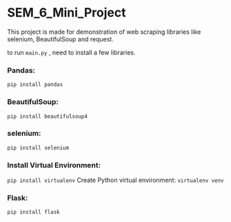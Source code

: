 # SEM_6_Mini_Project

This project is made for demonstration of web scraping libraries like selenium, BeautifulSoup and request.

to run ```main.py``` , need to install a few libraries.

### Pandas:
```pip install pandas```

### BeautifulSoup:
```pip install beautifulsoup4```

### selenium: 
```pip install selenium```

### Install Virtual Environment:
```pip install virtualenv```
Create Python virtual environment:
```virtualenv venv```

### Flask:
```pip install flask```



 
